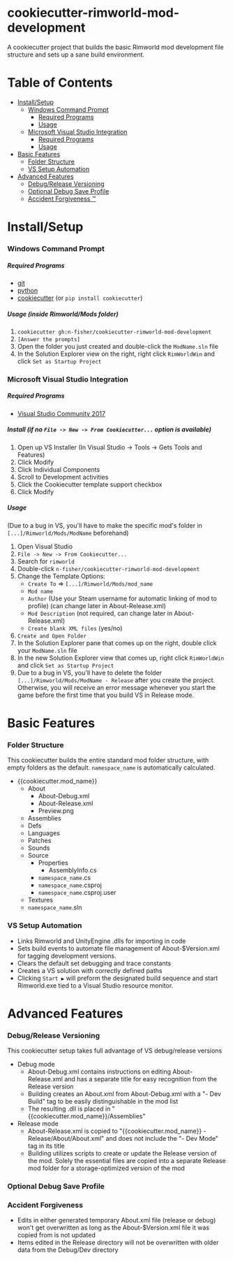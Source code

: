 # cookiecutter-rimworld-mod-development
A cookiecutter project that builds the basic Rimworld mod development file structure and sets up a sane build environment.

# Table of Contents  
- [Install/Setup](#installsetup) 
  - [Windows Command Prompt](#windows-command-prompt)  
    - [Required Programs](#required-programs)  
    - [Usage](#usage-inside-rimworldmods-folder)  
  - [Microsoft Visual Studio Integration](#microsoft-visual-studio-integration)  
    - [Required Programs](#required-programs-1)  
    - [Usage](#usage)  
- [Basic Features](#basic-features) 
  - [Folder Structure](#folder-structure)  
  - [VS Setup Automation](#vs-setup-automation)  
- [Advanced Features](#advanced-features) 
  - [Debug/Release Versioning](#debugrelease-versioning)  
  - [Optional Debug Save Profile](#optional-debug-save-profile)  
  - [Accident Forgiveness :tm:](#accident-forgiveness)  


# Install/Setup
### Windows Command Prompt
##### Required Programs
- [git](https://git-scm.com/downloads)
- [python](https://www.python.org/downloads/)
- [cookiecutter](https://github.com/audreyr/cookiecutter) (or `pip install cookiecutter`)

##### Usage (inside Rimworld/Mods folder)
1. `cookiecutter gh:n-fisher/cookiecutter-rimworld-mod-development`
2. `[Answer the prompts]`
3. Open the folder you just created and double-click the `ModName.sln` file
4. In the Solution Explorer view on the right, right click `RimWorldWin` and click `Set as Startup Project`
    
### Microsoft Visual Studio Integration
##### Required Programs

- [Visual Studio Community 2017](https://www.visualstudio.com/downloads/)

##### Install (if no `File -> New -> From Cookiecutter...` option is available)
1. Open up VS Installer (In Visual Studio -> Tools -> Gets Tools and Features)
2. Click Modify
3. Click Individual Components
4. Scroll to Development activities
5. Click the Cookiecutter template support checkbox
6. Click Modify

##### Usage
(Due to a bug in VS, you'll have to make the specific mod's folder in `[...]/Rimworld/Mods/ModName` beforehand)
1. Open Visual Studio
2. `File -> New -> From Cookiecutter...`
3. Search for `rimworld`
4. Double-click `n-fisher/cookiecutter-rimworld-mod-development`
5. Change the Template Options:
   - `Create To` => `[...]/Rimworld/Mods/mod_name`
   - `Mod name`
   - `Author` (Use your Steam username for automatic linking of mod to profile) (can change later in About-Release.xml)
   - `Mod Description` (not required, can change later in About-Release.xml)
   - `Create blank XML files` (yes/no)
6. `Create and Open Folder`
7. In the Solution Explorer pane that comes up on the right, double click your `ModName.sln` file
8. In the new Solution Explorer view that comes up, right click `RimWorldWin` and click `Set as Startup Project`
9. Due to a bug in VS, you'll have to delete the folder `[...]/Rimworld/Mods/ModName - Release` after you create the project. Otherwise, you will receive an error message whenever you start the game before the first time that you build VS in Release mode.


# Basic Features
### Folder Structure
This cookiecutter builds the entire standard mod folder structure, with empty folders as the default. `namespace_name` is automatically calculated.
- {{cookiecutter.mod_name}}
  - About
    - About-Debug.xml
    - About-Release.xml
    - Preview.png
  - Assemblies
  - Defs
  - Languages
  - Patches
  - Sounds
  - Source
    - Properties
      - AssemblyInfo.cs
    - `namespace_name`.cs
    - `namespace_name`.csproj
    - `namespace_name`.csproj.user
  - Textures
  - `namespace_name`.sln

### VS Setup Automation
- Links Rimworld and UnityEngine .dlls for importing in code
- Sets build events to automate file management of About-$Version.xml for tagging development versions.
- Clears the default set debugging and trace constants
- Creates a VS solution with correctly defined paths
- Clicking `Start ▶️` will preform the designated build sequence and start Rimworld.exe tied to a Visual Studio resource monitor.

# Advanced Features
### Debug/Release Versioning
This cookiecutter setup takes full advantage of VS debug/release versions
- Debug mode
  - About-Debug.xml contains instructions on editing About-Release.xml and has a separate title for easy recognition from the Release version 
  - Building creates an About.xml from About-Debug.xml with a "- Dev Build" tag to be easily distinguishable in the mod list
  - The resulting .dll is placed in "{{cookiecutter.mod_name}}/Assemblies"
- Release mode
  - About-Release.xml is copied to "{{cookiecutter.mod_name}} - Release/About/About.xml" and does not include the "- Dev Mode" tag in its title
  - Building utilizes scripts to create or update the Release version of the mod. Solely the essential files are copied into a separate Release mod folder for a storage-optimized version of the mod
  
### Optional Debug Save Profile
<Temporarily removed>
  
### Accident Forgiveness
- Edits in either generated temporary About.xml file (release or debug) won't get overwritten as long as the About-$Version.xml file it was copied from is not updated
- Items edited in the Release directory will not be overwritten with older data from the Debug/Dev directory
